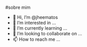 #sobre mim
- 👋 Hi, I’m @jheematos
- 👀 I’m interested in ...
- 🌱 I’m currently learning ...
- 💞️ I’m looking to collaborate on ...
- 📫 How to reach me ...

<!---
jheematos/jheematos is a ✨ special ✨ repository because its `README.md` (this file) appears on your GitHub profile.
You can click the Preview link to take a look at your changes.
--->
